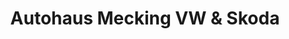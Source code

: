 ---
title: "Autohaus Mecking VW & Skoda"
url: /stromberg/autohaus-mecking-vw-und-skoda/
shop: Autowerkstatt
---